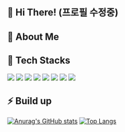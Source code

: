## 👋 Hi There! (프로필 수정중)

## 🌱 About Me

## 🔭 Tech Stacks
<img src="https://img.shields.io/badge/Java-007396.svg?&style=flat-square&logo=Java&logoColor=white"/> <img src="https://img.shields.io/badge/Spring-6DB33F.svg?&style=flat-square&logo=Spring&logoColor=white"/> <img src="https://img.shields.io/badge/Oracle-F80000.svg?&style=flat-square&logo=Oracle&logoColor=white"/> <img src="https://img.shields.io/badge/MySQL-4479A1.svg?&style=flat-square&logo=MySQL&logoColor=white"/> <img src="https://img.shields.io/badge/HTML5-E34F26.svg?&style=flat-square&logo=HTML5&logoColor=white"/> <img src="https://img.shields.io/badge/CSS3-1572B6.svg?&style=flat-square&logo=CSS3&logoColor=white"/> <img src="https://img.shields.io/badge/JavaScript-F7DF1E.svg?&style=flat-square&logo=JavaScript&logoColor=white"/> <img src="https://img.shields.io/badge/jQuery-0769AD.svg?&style=flat-square&logo=jQuery&logoColor=white"/>

## ⚡ Build up
[![Anurag's GitHub stats](https://github-readme-stats.vercel.app/api?username=heewonim131&show_icons=true)](https://github.com/anuraghazra/github-readme-stats) [![Top Langs](https://github-readme-stats.vercel.app/api/top-langs/?username=heewonim131)](https://github.com/anuraghazra/github-readme-stats)

<!--
**heewonim131/heewonim131** is a ✨ _special_ ✨ repository because its `README.md` (this file) appears on your GitHub profile.

Here are some ideas to get you started:

- 🔭 I’m currently working on ...
- 🌱 I’m currently learning ...
- 👯 I’m looking to collaborate on ...
- 🤔 I’m looking for help with ...
- 💬 Ask me about ...
- 📫 How to reach me: ...
- 😄 Pronouns: ...
- ⚡ Fun fact: ...
-->
